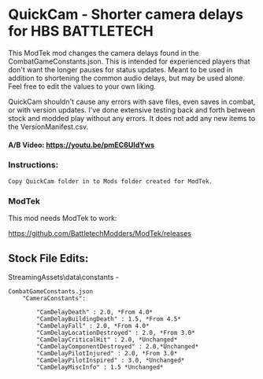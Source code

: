 # QuickCam - Shorter camera delays for HBS BATTLETECH
This ModTek mod changes the camera delays found in the CombatGameConstants.json.  This is intended for experienced players that don't want the longer pauses for status updates.  Meant to be used in addition to shortening the common audio delays, but may be used alone. Feel free to edit the values to your own liking.

QuickCam shouldn't cause any errors with save files, even saves in combat, or with version updates. I've done extensive testing back and forth between stock and modded play without any errors. It does not add any new items to the VersionManifest.csv.

#### A/B Video: https://youtu.be/pmEC6UIdYws

### Instructions:

    Copy QuickCam folder in to Mods folder created for ModTek.
    
### ModTek
This mod needs ModTek to work:

https://github.com/BattletechModders/ModTek/releases


## Stock File Edits:
StreamingAssets\data\constants -

    CombatGameConstants.json
        "CameraConstants":
    
            "CamDelayDeath" : 2.0, *From 4.0*
            "CamDelayBuildingDeath" : 1.5, *From 4.5*
            "CamDelayFall" : 2.0, *From 4.0*
            "CamDelayLocationDestroyed" : 2.0, *From 3.0*
            "CamDelayCriticalHit" : 2.0, *Unchanged*
            "CamDelayComponentDestroyed" : 2.0,*Unchanged*
            "CamDelayPilotInjured" : 2.0, *From 3.0*
            "CamDelayPilotInspired" : 3.0, *Unchanged*
            "CamDelayMiscInfo" : 1.5 *Unchanged*
